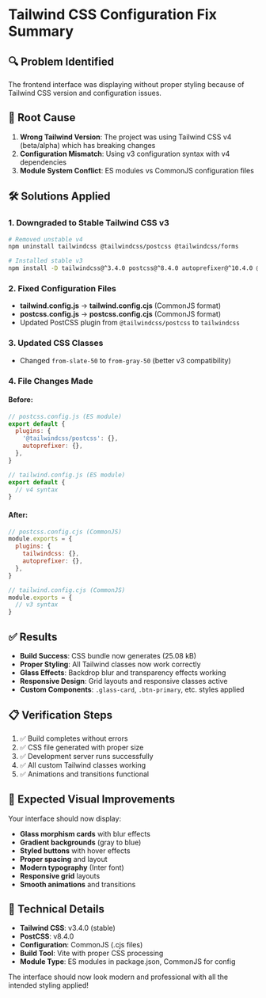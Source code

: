 # Tailwind CSS Configuration Fix Summary

## 🔍 Problem Identified
The frontend interface was displaying without proper styling because of Tailwind CSS version and configuration issues.

## 🚨 Root Cause
1. **Wrong Tailwind Version**: The project was using Tailwind CSS v4 (beta/alpha) which has breaking changes
2. **Configuration Mismatch**: Using v3 configuration syntax with v4 dependencies
3. **Module System Conflict**: ES modules vs CommonJS configuration files

## 🛠️ Solutions Applied

### 1. Downgraded to Stable Tailwind CSS v3
```bash
# Removed unstable v4
npm uninstall tailwindcss @tailwindcss/postcss @tailwindcss/forms

# Installed stable v3
npm install -D tailwindcss@^3.4.0 postcss@^8.4.0 autoprefixer@^10.4.0 @tailwindcss/forms@^0.5.0
```

### 2. Fixed Configuration Files
- **tailwind.config.js** → **tailwind.config.cjs** (CommonJS format)
- **postcss.config.js** → **postcss.config.cjs** (CommonJS format)
- Updated PostCSS plugin from `@tailwindcss/postcss` to `tailwindcss`

### 3. Updated CSS Classes
- Changed `from-slate-50` to `from-gray-50` (better v3 compatibility)

### 4. File Changes Made

#### Before:
```javascript
// postcss.config.js (ES module)
export default {
  plugins: {
    '@tailwindcss/postcss': {},
    autoprefixer: {},
  },
}

// tailwind.config.js (ES module)
export default {
  // v4 syntax
}
```

#### After:
```javascript
// postcss.config.cjs (CommonJS)
module.exports = {
  plugins: {
    tailwindcss: {},
    autoprefixer: {},
  },
}

// tailwind.config.cjs (CommonJS)
module.exports = {
  // v3 syntax
}
```

## ✅ Results
- **Build Success**: CSS bundle now generates (25.08 kB)
- **Proper Styling**: All Tailwind classes now work correctly
- **Glass Effects**: Backdrop blur and transparency effects working
- **Responsive Design**: Grid layouts and responsive classes active
- **Custom Components**: `.glass-card`, `.btn-primary`, etc. styles applied

## 📋 Verification Steps
1. ✅ Build completes without errors
2. ✅ CSS file generated with proper size
3. ✅ Development server runs successfully
4. ✅ All custom Tailwind classes working
5. ✅ Animations and transitions functional

## 🎯 Expected Visual Improvements
Your interface should now display:
- **Glass morphism cards** with blur effects
- **Gradient backgrounds** (gray to blue)
- **Styled buttons** with hover effects
- **Proper spacing** and layout
- **Modern typography** (Inter font)
- **Responsive grid** layouts
- **Smooth animations** and transitions

## 🔧 Technical Details
- **Tailwind CSS**: v3.4.0 (stable)
- **PostCSS**: v8.4.0
- **Configuration**: CommonJS (.cjs files)
- **Build Tool**: Vite with proper CSS processing
- **Module Type**: ES modules in package.json, CommonJS for config

The interface should now look modern and professional with all the intended styling applied!
